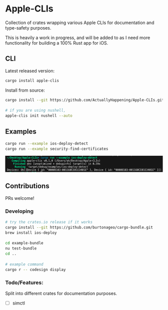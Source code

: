 # Apple-CLIs
Collection of crates wrapping various Apple CLIs for documentation and type-safety purposes.

This is heavily a work in progress, and will be added to as I need more functionality for building a 100% Rust app for iOS.

## CLI
Latest released version:
```sh
cargo install apple-clis
```

Install from source:
```sh
cargo install --git https://github.com/ActuallyHappening/Apple-CLIs.git apple-clis

# if you are using nushell,
apple-clis init nushell --auto
```

## Examples
```sh
cargo run --example ios-deploy-detect
cargo run --example security-find-certificates
```

![Example `ios-deploy --detect`](docs/ios-deploy-detect.png)

## Contributions
PRs welcome!

### Developing
```sh
# try the crates.io release if it works
cargo install --git https://github.com/burtonageo/cargo-bundle.git
brew install ios-deploy

cd example-bundle
nu test-bundle
cd ..

# example command
cargo r -- codesign display
```

### Todo/Features:
Split into different crates for documentation purposes.
- [ ] simctl